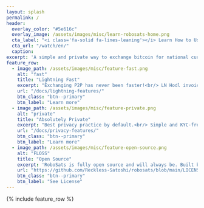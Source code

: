 ```yaml
---
layout: splash
permalink: /
header:
  overlay_color: "#5e616c"
  overlay_image: /assets/images/misc/learn-robosats-home.png
  cta_label: "<i class='fa-solid fa-lines-leaning'></i> Learn How to Use Now"
  cta_url: "/watch/en/"
  caption:
excerpt: 'A simple and private way to exchange bitcoin for national currencies.<br /> <i class="fa-solid fa-bolt"></i> <small><a href="https://robosats.com">Use RoboSats with Tor Browser</a></small> <br/> <i class="fa-brands fa-github-alt"></i> <small><a href="https://github.com/reckless-satoshi/robosats">GitHub Project Page</a></small>'
feature_row:
  - image_path: /assets/images/misc/feature-fast.png
    alt: "fast"
    title: "Lightning Fast"
    excerpt: "Exchanging P2P has never been faster!<br/> LN Hodl invoices serve as bonds & escrows for high assurance and speed. A trade can happen faster than then next block is mined!"
    url: "/docs/lightning-features/"
    btn_class: "btn--primary"
    btn_label: "Learn more"
  - image_path: /assets/images/misc/feature-private.png
    alt: "private"
    title: "Absolutely Private"
    excerpt: "Best privacy practice by default.<br/> Simple and KYC-free. You will generate a random Robot avatar for a single use. The exchange is Tor-only.<br/>"
    url: "/docs/privacy-features/"
    btn_class: "btn--primary"
    btn_label: "Learn more"
  - image_path: /assets/images/misc/feature-open-source.png
    alt: "FLOSS"
    title: "Open Source"
    excerpt: 'RoboSats is fully open source and will always be. Built by Robots just like you!{::nomarkdown}<p style="margin-top: -5px;margin-bottom: 0px"><iframe style="display: inline-block;" src="https://ghbtns.com/github-btn.html?user=reckless-satoshi&repo=robosats&type=star&count=true&size=large" frameborder="0" scrolling="0" width="160px" height="30px"></iframe><iframe style="display: inline-block;" src="https://ghbtns.com/github-btn.html?user=reckless-satoshi&repo=robosats&type=fork&count=true&size=large" frameborder="0" scrolling="0" width="158px" height="30px"></iframe></p>{:/nomarkdown}'
    url: "https://github.com/Reckless-Satoshi/robosats/blob/main/LICENSE"
    btn_class: "btn--primary"
    btn_label: "See License" 
---
```

{% include feature_row %}

